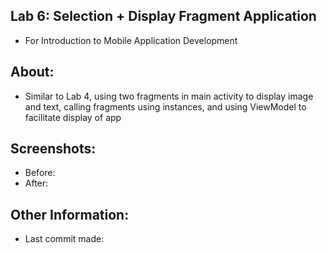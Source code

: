 ## Lab 6: Selection + Display Fragment Application
* For Introduction to Mobile Application Development

## About:
* Similar to Lab 4, using two fragments in main activity to display image and text, calling fragments using instances, and using ViewModel to facilitate display of app

## Screenshots:
* Before:
* After: 

## Other Information:
* Last commit made: 